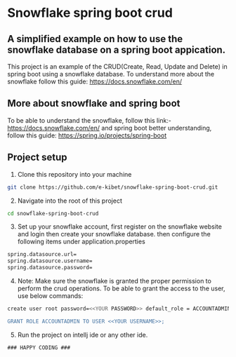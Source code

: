 # Snowflake spring boot crud

## A simplified example on how to use the snowflake database on a spring boot appication.

This project is an example of the CRUD(Create, Read, Update and Delete) in spring boot using a snowflake database. To understand
more about the snowflake follow this guide: https://docs.snowflake.com/en/

## More about snowflake and spring boot

To be able to understand the snowflake, follow this link:- https://docs.snowflake.com/en/ and spring boot better understanding, 
follow this guide: https://spring.io/projects/spring-boot

## Project setup

1. Clone this repository into your machine
```bash
git clone https://github.com/e-kibet/snowflake-spring-boot-crud.git
```
2. Navigate into the root of this project
```bash 
cd snowflake-spring-boot-crud
```
3. Set up your snowflake account, first register on the snowflake website and login then create your snowflake database.
then configure the following items under application.properties
```bash
spring.datasource.url=
spring.datasource.username=
spring.datasource.password= 
```
4. Note: Make sure the snowflake is granted the proper permission to perform the crud operations. To be able to grant the access
to the user, use below commands:
```bash
create user root password=<<YOUR PASSWORD>> default_role = ACCOUNTADMIN must_change_password = false;

GRANT ROLE ACCOUNTADMIN TO USER <<YOUR USERNAME>>; 
```
5. Run the project on intellj ide or any other ide.


```### HAPPY CODING ###```